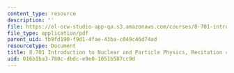 ```yaml
---
content_type: resource
description: ''
file: https://ol-ocw-studio-app-qa.s3.amazonaws.com/courses/8-701-introduction-to-nuclear-and-particle-physics-fall-2020/016b1ba3780cdbdce9e01051b587cc9d_MIT8_701f20_rec4_soln.pdf
file_type: application/pdf
parent_uid: fb9fd190-f9d1-4fae-43ba-c049c46d74ad
resourcetype: Document
title: 8.701 Introduction to Nuclear and Particle Physics, Recitation 4 Solutions
uid: 016b1ba3-780c-dbdc-e9e0-1051b587cc9d
---
```

